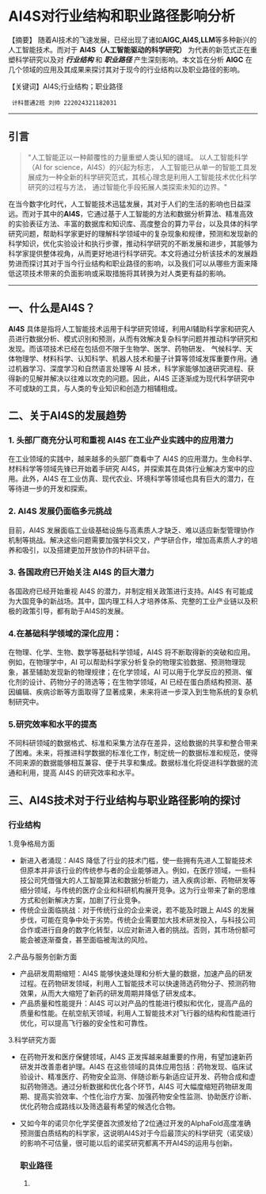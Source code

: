 # AI4S对行业结构和职业路径影响分析


 【摘要】  随着AI技术的飞速发展，已经出现了诸如**AIGC,AI4S,LLM**等多种新兴的人工智能技术。而对于 **AI4S（人工智能驱动的科学研究）** 为代表的新范式正在重塑科学研究以及对 
 ***行业结构*** 和 ***职业路径*** 产生深刻影响。本文旨在分析 **AIGC** 在几个领域的应用及其成果来探讨其对于现今的行业结构以及职业路径的影响。  
 
 【关键词】AI4S;行业结构；职业路径    
 
     计科普通2班 刘帅 222024321182031
 ***  
 ##  引言
   > "人工智能正以一种颠覆性的力量重塑人类认知的疆域。 以人工智能科学（AI for science，AI4S）的兴起为标志， 人工智能已从单一的智能工具发展成为一种全新的科学研究范式，其核心理念是利用人工智能技术优化科学研究的过程与方法， 通过智能化手段拓展人类探索未知的边界。"
> 
在当今数字化时代，人工智能技术迅猛发展，其对于人们的生活的影响也日益深远。而对于其中的**AI4S**，它通过基于人工智能的方法和数据分析算法、精准高效的实验表征方法、丰富的数据库和知识库、高度整合的算力平台，以及具体的科学研究问题，帮助科学家更好的理解科学领域中的复杂现象和规律，预测和发现新的科学知识，优化实验设计和执行步骤，推动科学研究的不断发展和进步，其能够为科学家提供整体视角，从而更好地进行科学研究。本文将通过分析该技术的发展趋势进而探讨其对于当今行业结构和职业路径的影响，以及我们可以从哪些方面来降低这项技术带来的负面影响或采取措施将其转换为对人类更有益的影响。  

  ***  
  ## 一、什么是**AI4S**？  
  **AI4S** 具体是指将人工智能技术运用于科学研究领域，利用AI辅助科学家和研究人员进行数据分析、模式识别和预测，从而有效解决复杂科学问题并推动科学研究和发现。而该项技术已经在包括但不限于生物学、医学、药物研发、
气候科学、天体物理学、材料科学、认知科学、机器人技术和量子计算等领域发挥重要作用。通过机器学习、深度学习和自然语言处理等 AI 技术，科学家能够加速研究进程、获得新的见解并解决以往难以攻克的问题。因此，AI4S 正逐渐成为现代科学研究中不可或缺的工具，与人类的专业知识和创造力相辅相成。  
## 二、关于**AI4S**的发展趋势  
### 1. 头部厂商充分认可和重视 AI4S 在工业产业实践中的应用潜力  
 在工业领域的实践中，越来越多的头部厂商看中了 AI4S 的应用潜力。生命科学、材料科学等领域先锋已开始着手研究 AI4S，并探索其在具体行业解决方案中的应用。此外，AI4S 在工业仿真、现代农业、环境科学等领域也具有巨大的潜力，在等待进一步的开发和探索。  
 ### 2. AI4S 发展仍面临多元挑战  
  目前，AI4S 发展面临工业级基础设施与高素质人才缺乏、难以适应新型管理协作机制等挑战。解决这些问题需要加强学科交叉，产学研合作，增加高素质人才的培养和吸引，以及搭建更加开放协作的科研平台。　　
  ### 3. 各国政府已开始关注 AI4S 的巨大潜力  
   各国政府已经开始重视 AI4S 的潜力，并制定相关政策进行支持。AI4S 有可能成为大国竞争的新战场。其中，国内理工科人才培养体系、完整的工业产业链以及积极的政策引导，都有助于AI4S的发展。  
   ### 4.在基础科学领域的深化应用：
   在物理、化学、生物、数学等基础科学领域，AI4S 将不断取得新的突破和应用。例如，在物理学中，AI 可以帮助科学家分析复杂的物理实验数据、预测物理现象，甚至辅助发现新的物理规律；在化学领域，AI 可以用于化学反应的预测、催化剂的设计、药物分子的筛选等；在生物学领域，AI 已经在蛋白质结构预测、基因编辑、疾病诊断等方面取得了显著成果，未来将进一步深入到生物系统的复杂机制研究中。
   ### 5.研究效率和水平的提高
   不同科研领域的数据格式、标准和采集方法存在差异，这给数据的共享和整合带来了困难。未来，将推进科学数据的标准化工作，制定统一的数据标准和规范，使得不同来源的数据能够相互兼容、便于共享和集成。数据标准化将促进科学数据的流通和利用，提高 AI4S 的研究效率和水平。
   ## 三、AI4S技术对于行业结构与职业路径影响的探讨
   ### 行业结构
   1.竞争格局方面  
* 新进入者涌现：AI4S 降低了行业的技术门槛，使一些拥有先进人工智能技术但原本并非该行业的传统参与者的企业能够进入。例如，在医疗领域，一些科技公司凭借强大的人工智能算法和数据分析能力，进入疾病诊断、药物研发等细分领域，与传统的医疗企业和科研机构展开竞争。这为行业带来了新的思维方式和创新解决方案，加剧了行业竞争。
* 传统企业面临挑战：对于传统行业的企业来说，若不能及时跟上 AI4S 的发展步伐，可能在竞争中处于劣势。传统企业需要加大技术研发投入，与科技公司合作或进行自身的数字化转型，以应对新进入者的挑战。否则，其市场份额可能会被逐渐蚕食，甚至面临被淘汰的风险。

2.产品与服务创新方面
* 产品研发周期缩短：AI4S 能够快速处理和分析大量的数据，加速产品的研发过程。在药物研发领域，利用人工智能技术可以快速筛选药物分子、预测药物效果，从而大大缩短了新药的研发周期并降低了研发成本。
* 产品质量和性能提升：AI4S 可以对产品的性能进行模拟和优化，提高产品的质量和性能。在航空航天领域，利用人工智能技术对飞行器的结构和性能进行优化，可以提高飞行器的安全性和可靠性。

3.科学研究方面

* 在药物开发和医疗保健领域，AI4S 正发挥越来越重要的作用，有望加速新药研发并改善患者护理。AI4S 在这些领域的具体应用包括：药物发现、临床试验设计、精准医疗、药物安全监测、伴随诊断与新适应证开发、药物合成和虚拟药物筛选。通过分析数据和优化各个环节，AI4S 可大幅度缩短药物研发周期、提高实验效率、个性化治疗方案、加强药物安全性监测、协助医疗诊断、优化药物合成路线以及筛选最有希望的候选化合物。
* 又如今年的诺贝尔化学奖便首次颁发给了2位通过开发的AlphaFold高度准确预测蛋白质结构的科学家，这说明AI4S对于今后最顶尖的科学研究（诺奖级）的影响不可估量，很可能以后的诺奖研究都离不开AI4S的运用与创新。

  ### 职业路径
  1. 

   

 

